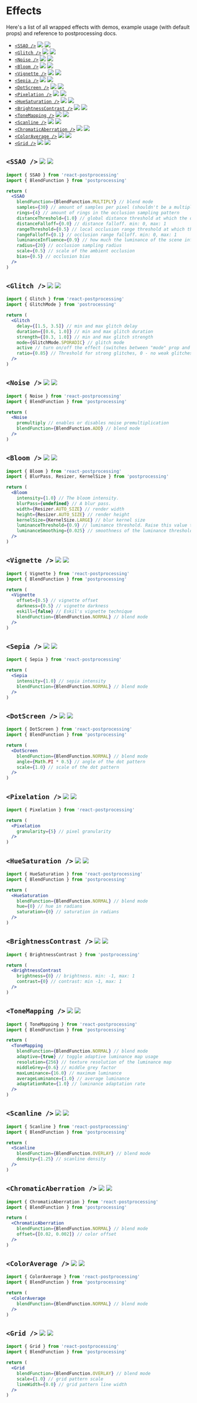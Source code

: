 # Effects

Here's a list of all wrapped effects with demos, example usage (with default props) and reference to postprocessing docs.

- [`<SSAO />`](#ssao---) [![](https://img.shields.io/badge/-codesandbox-blue)](https://codesandbox.io/s/react-postprocessing-showcase-demo-dr9rj) [![](https://img.shields.io/badge/-docs-green)](https://vanruesc.github.io/postprocessing/public/docs/class/src/effects/SSAOEffect.js~SSAOEffect.html)
- [`<Glitch />`](#glitch---) [![](https://img.shields.io/badge/-codesandbox-blue)](https://codesandbox.io/s/react-postprocessing-showcase-demo-dr9rj) [![](https://img.shields.io/badge/-docs-green)](https://vanruesc.github.io/postprocessing/public/docs/class/src/effects/GlitchEffect.js~GlitchEffect.html)
- [`<Noise />`](#noise---) [![](https://img.shields.io/badge/-codesandbox-blue)](https://codesandbox.io/s/react-postprocessing-showcase-demo-dr9rj)
  [![](https://img.shields.io/badge/-docs-green)](https://vanruesc.github.io/postprocessing/public/docs/class/src/effects/NoiseEffect.js~NoiseEffect.html)
- [`<Bloom />`](#bloom---) [![](https://img.shields.io/badge/-codesandbox-blue)](https://codesandbox.io/s/react-postprocessing-showcase-demo-dr9rj) [![](https://img.shields.io/badge/-docs-green)](https://vanruesc.github.io/postprocessing/public/docs/class/src/effects/BloomEffect.js~BloomEffect.html)
- [`<Vignette />`](#vignette---) [![](https://img.shields.io/badge/-codesandbox-blue)](https://codesandbox.io/s/react-postprocessing-vignette-and-sepia-demo-vt0cd) [![](https://img.shields.io/badge/-docs-green)](https://vanruesc.github.io/postprocessing/public/docs/class/src/effects/VignetteEffect.js~VignetteEffect.html)
- [`<Sepia />`](#sepia---) [![](https://img.shields.io/badge/-codesandbox-blue)](https://codesandbox.io/s/react-postprocessing-vignette-and-sepia-demo-vt0cd) [![](https://img.shields.io/badge/-docs-green)](https://vanruesc.github.io/postprocessing/public/docs/class/src/effects/SepiaEffect.js~SepiaEffect.html)
- [`<DotScreen />`](#dotscreen---) [![](https://img.shields.io/badge/-codesandbox-blue)](https://codesandbox.io/s/react-postprocessing-dotscreen-demo-vthef) [![](https://img.shields.io/badge/-docs-green)](https://vanruesc.github.io/postprocessing/public/docs/class/src/effects/DotScreenEffect.js~DotScreenEffect.html)
- [`<Pixelation />`](#pixelation---) [![](https://img.shields.io/badge/-codesandbox-blue)](https://codesandbox.io/s/react-postprocessing-pixelation-demo-q4x1h) [![](https://img.shields.io/badge/-docs-green)](https://vanruesc.github.io/postprocessing/public/docs/class/src/effects/PixelationEffect.js~PixelationEffect.html)
- [`<HueSaturation />`](#huesaturation---) [![](https://img.shields.io/badge/-codesandbox-blue)](https://codesandbox.io/s/react-postprocessing-huesaturation-demo-vqis3) [![](https://img.shields.io/badge/-docs-green)](https://vanruesc.github.io/postprocessing/public/docs/class/src/effects/SaturationEffect.js~SaturationEffect.html)
- [`<BrightnessContrast />`](#brightnesscontrast---) [![](https://img.shields.io/badge/-codesandbox-blue)](https://codesandbox.io/s/react-postprocessing-brightnesscontrast-demo-lhl6z) [![](https://img.shields.io/badge/-docs-green)](https://vanruesc.github.io/postprocessing/public/docs/class/src/effects/BrightnessContrastEffect.js~BrightnessContrastEffect.html)
- [`<ToneMapping />`](#tonemapping---) [![](https://img.shields.io/badge/-codesandbox-blue)](https://codesandbox.io/s/react-postprocessing-tonemapping-demo-ljgcq) [![](https://img.shields.io/badge/-docs-green)](https://vanruesc.github.io/postprocessing/public/docs/class/src/effects/ToneMappingEffect.js~ToneMappingEffect.html)
- [`<Scanline />`](#scanline---) [![](https://img.shields.io/badge/-codesandbox-blue)](https://codesandbox.io/s/react-postprocessing-scanline-demo-luo42) [![](https://img.shields.io/badge/-docs-green)](https://vanruesc.github.io/postprocessing/public/docs/class/src/effects/ScanlineEffect.js~ScanlineEffect.html)
- [`<ChromaticAberration />`](#chromaticaberration---) [![](https://img.shields.io/badge/-codesandbox-blue)](https://codesandbox.io/s/react-postprocessing-chromaticaberration-demo-63379) [![](https://img.shields.io/badge/-docs-green)](https://vanruesc.github.io/postprocessing/public/docs/class/src/effects/ChromaticAberrationEffect.js~ChromaticAberrationEffect.html)
- [`<ColorAverage />`](#coloraverage---) [![](https://img.shields.io/badge/-codesandbox-blue)](https://codesandbox.io/s/react-postprocessing-coloraverage-demo-yj4gx) [![](https://img.shields.io/badge/-docs-green)](https://vanruesc.github.io/postprocessing/public/docs/class/src/effects/ColorAverageEffect.js~ColorAverageEffect.html)
- [`<Grid />`](#grid---) [![](https://img.shields.io/badge/-codesandbox-blue)](https://codesandbox.io/s/react-postprocessing-grid-demo-fkzmp) [![](https://img.shields.io/badge/-docs-green)](https://vanruesc.github.io/postprocessing/public/docs/class/src/effects/GridEffect.js~GridEffect.html)

## `<SSAO />` [![](https://img.shields.io/badge/-codesandbox-blue)](https://codesandbox.io/s/react-postprocessing-showcase-demo-dr9rj) [![](https://img.shields.io/badge/-docs-green)](https://vanruesc.github.io/postprocessing/public/docs/class/src/effects/SSAOEffect.js~SSAOEffect.html)

```jsx
import { SSAO } from 'react-postprocessing'
import { BlendFunction } from 'postprocessing'

return (
  <SSAO
    blendFunction={BlendFunction.MULTIPLY} // blend mode
    samples={30} // amount of samples per pixel (shouldn't be a multiple of the ring count)
    rings={4} // amount of rings in the occlusion sampling pattern
    distanceThreshold={1.0} // global distance threshold at which the occlusion effect starts to fade out. min: 0, max: 1
    distanceFalloff={0.0} // distance falloff. min: 0, max: 1
    rangeThreshold={0.5} // local occlusion range threshold at which the occlusion starts to fade out. min: 0, max: 1
    rangeFalloff={0.1} // occlusion range falloff. min: 0, max: 1
    luminanceInfluence={0.9} // how much the luminance of the scene influences the ambient occlusion
    radius={20} // occlusion sampling radius
    scale={0.5} // scale of the ambient occlusion
    bias={0.5} // occlusion bias
  />
)
```

## `<Glitch />` [![](https://img.shields.io/badge/-codesandbox-blue)](https://codesandbox.io/s/react-postprocessing-glitchnoise-demo-wd4wx) [![](https://img.shields.io/badge/-docs-green)](https://vanruesc.github.io/postprocessing/public/docs/class/src/effects/GlitchEffect.js~GlitchEffect.html)

```jsx
import { Glitch } from 'react-postprocessing'
import { GlitchMode } from 'postrocessing'

return (
  <Glitch
    delay={[1.5, 3.5]} // min and max glitch delay
    duration={[0.6, 1.0]} // min and max glitch duration
    strength={[0.3, 1.0]} // min and max glitch strength
    mode={GlitchMode.SPORADIC} // glitch mode
    active // turn on/off the effect (switches between "mode" prop and GlitchMode.DISABLED)
    ratio={0.85} // Threshold for strong glitches, 0 - no weak glitches, 1 - no strong glitches.
  />
)
```

## `<Noise />` [![](https://img.shields.io/badge/-codesandbox-blue)](https://codesandbox.io/s/react-postprocessing-glitchnoise-demo-wd4wx) [![](https://img.shields.io/badge/-docs-green)](https://vanruesc.github.io/postprocessing/public/docs/class/src/effects/NoiseEffect.js~NoiseEffect.html)

```jsx
import { Noise } from 'react-postprocessing'
import { BlendFunction } from 'postprocessing'

return (
  <Noise
    premultiply // enables or disables noise premultiplication
    blendFunction={BlendFunction.ADD} // blend mode
  />
)
```

## `<Bloom />` [![](https://img.shields.io/badge/-codesandbox-blue)](https://codesandbox.io/s/react-postprocessing-ssao-smaa-and-bloom-demo-r9ujf) [![](https://img.shields.io/badge/-docs-green)](https://vanruesc.github.io/postprocessing/public/docs/class/src/effects/BloomEffect.js~BloomEffect.html)

```jsx
import { Bloom } from 'react-postprocessing'
import { BlurPass, Resizer, KernelSize } from 'postprocessing'

return (
  <Bloom
    intensity={1.0} // The bloom intensity.
    blurPass={undefined} // A blur pass.
    width={Resizer.AUTO_SIZE} // render width
    height={Resizer.AUTO_SIZE} // render height
    kernelSize={KernelSize.LARGE} // blur kernel size
    luminanceThreshold={0.9} // luminance threshold. Raise this value to mask out darker elements in the scene.
    luminanceSmoothing={0.025} // smoothness of the luminance threshold. Range is [0, 1]
  />
)
```

## `<Vignette />` [![](https://img.shields.io/badge/-codesandbox-blue)](https://codesandbox.io/s/react-postprocessing-vignette-and-sepia-demo-vt0cd) [![](https://img.shields.io/badge/-docs-green)](https://vanruesc.github.io/postprocessing/public/docs/class/src/effects/VignetteEffect.js~VignetteEffect.html)

```jsx
import { Vignette } from 'react-postprocessing'
import { BlendFunction } from 'postprocessing'

return (
  <Vignette
    offset={0.5} // vignette offset
    darkness={0.5} // vignette darkness
    eskill={false} // Eskil's vignette technique
    blendFunction={BlendFunction.NORMAL} // blend mode
  />
)
```

## `<Sepia />` [![](https://img.shields.io/badge/-codesandbox-blue)](https://codesandbox.io/s/react-postprocessing-vignette-and-sepia-demo-vt0cd) [![](https://img.shields.io/badge/-docs-green)](https://vanruesc.github.io/postprocessing/public/docs/class/src/effects/SepiaEffect.js~SepiaEffect.html)

```jsx
import { Sepia } from 'react-postprocessing'

return (
  <Sepia
    intensity={1.0} // sepia intensity
    blendFunction={BlendFunction.NORMAL} // blend mode
  />
)
```

## `<DotScreen />` [![](https://img.shields.io/badge/-codesandbox-blue)](https://codesandbox.io/s/react-postprocessing-dotscreen-demo-vthef) [![](https://img.shields.io/badge/-docs-green)](https://vanruesc.github.io/postprocessing/public/docs/class/src/effects/DotScreenEffect.js~DotScreenEffect.html)

```jsx
import { DotScreen } from 'react-postprocessing'
import { BlendFunction } from 'postprocessing'

return (
  <DotScreen
    blendFunction={BlendFunction.NORMAL} // blend mode
    angle={Math.PI * 0.5} // angle of the dot pattern
    scale={1.0} // scale of the dot pattern
  />
)
```

## `<Pixelation />` [![](https://img.shields.io/badge/-codesandbox-blue)](https://codesandbox.io/s/react-postprocessing-pixelation-demo-q4x1h) [![](https://img.shields.io/badge/-docs-green)](https://vanruesc.github.io/postprocessing/public/docs/class/src/effects/PixelationEffect.js~PixelationEffect.html)

```jsx
import { Pixelation } from 'react-postprocessing'

return (
  <Pixelation
    granularity={5} // pixel granularity
  />
)
```

## `<HueSaturation />` [![](https://img.shields.io/badge/-codesandbox-blue)](https://codesandbox.io/s/react-postprocessing-huesaturation-demo-vqis3) [![](https://img.shields.io/badge/-docs-green)](https://vanruesc.github.io/postprocessing/public/docs/class/src/effects/SaturationEffect.js~SaturationEffect.html)

```jsx
import { HueSaturation } from 'react-postprocessing'
import { BlendFunction } from 'postprocessing'

return (
  <HueSaturation
    blendFunction={BlendFunction.NORMAL} // blend mode
    hue={0} // hue in radians
    saturation={0} // saturation in radians
  />
)
```

## `<BrightnessContrast />` [![](https://img.shields.io/badge/-codesandbox-blue)](https://codesandbox.io/s/react-postprocessing-brightnesscontrast-demo-lhl6z) [![](https://img.shields.io/badge/-docs-green)](https://vanruesc.github.io/postprocessing/public/docs/class/src/effects/BrightnessContrastEffect.js~BrightnessContrastEffect.html)

```jsx
import { BrightnessContrast } from 'postprocessing'

return (
  <BrightnessContrast
    brightness={0} // brightness. min: -1, max: 1
    contrast={0} // contrast: min -1, max: 1
  />
)
```

## `<ToneMapping />` [![](https://img.shields.io/badge/-codesandbox-blue)](https://codesandbox.io/s/react-postprocessing-tonemapping-demo-ljgcq) [![](https://img.shields.io/badge/-docs-green)](https://vanruesc.github.io/postprocessing/public/docs/class/src/effects/ToneMappingEffect.js~ToneMappingEffect.html)

```jsx
import { ToneMapping } from 'react-postprocessing'
import { BlendFunction } from 'postprocessing'

return (
  <ToneMapping
    blendFunction={BlendFunction.NORMAL} // blend mode
    adaptive={true} // toggle adaptive luminance map usage
    resolution={256} // texture resolution of the luminance map
    middleGrey={0.6} // middle grey factor
    maxLuminance={16.0} // maximum luminance
    averageLuminance={1.0} // average luminance
    adaptationRate={1.0} // luminance adaptation rate
  />
)
```

## `<Scanline />` [![](https://img.shields.io/badge/-codesandbox-blue)](https://codesandbox.io/s/react-postprocessing-scanline-demo-luo42) [![](https://img.shields.io/badge/-docs-green)](https://vanruesc.github.io/postprocessing/public/docs/class/src/effects/ScanlineEffect.js~ScanlineEffect.html)

```jsx
import { Scanline } from 'react-postprocessing'
import { BlendFunction } from 'postprocessing'

return (
  <Scanline
    blendFunction={BlendFunction.OVERLAY} // blend mode
    density={1.25} // scanline density
  />
)
```

## `<ChromaticAberration />` [![](https://img.shields.io/badge/-codesandbox-blue)](https://codesandbox.io/s/react-postprocessing-chromaticaberration-demo-63379) [![](https://img.shields.io/badge/-docs-green)](https://vanruesc.github.io/postprocessing/public/docs/class/src/effects/ChromaticAberrationEffect.js~ChromaticAberrationEffect.html)

```jsx
import { ChromaticAberration } from 'react-postprocessing'
import { BlendFunction } from 'postprocessing'

return (
  <ChromaticAberration
    blendFunction={BlendFunction.NORMAL} // blend mode
    offset={[0.02, 0.002]} // color offset
  />
)
```

## `<ColorAverage />` [![](https://img.shields.io/badge/-codesandbox-blue)](https://codesandbox.io/s/react-postprocessing-coloraverage-demo-yj4gx) [![](https://img.shields.io/badge/-docs-green)](https://vanruesc.github.io/postprocessing/public/docs/class/src/effects/ColorAverageEffect.js~ColorAverageEffect.html)

```jsx
import { ColorAverage } from 'react-postprocessing'
import { BlendFunction } from 'postprocessing'

return (
  <ColorAverage
    blendFunction={BlendFunction.NORMAL} // blend mode
  />
)
```

## `<Grid />` [![](https://img.shields.io/badge/-codesandbox-blue)](https://codesandbox.io/s/react-postprocessing-grid-demo-fkzmp) [![](https://img.shields.io/badge/-docs-green)](https://vanruesc.github.io/postprocessing/public/docs/class/src/effects/GridEffect.js~GridEffect.html)

```jsx
import { Grid } from 'react-postprocessing'
import { BlendFunction } from 'postprocessing'

return (
  <Grid
    blendFunction={BlendFunction.OVERLAY} // blend mode
    scale={1.0} // grid pattern scale
    lineWidth={0.0} // grid pattern line width
  />
)
```
